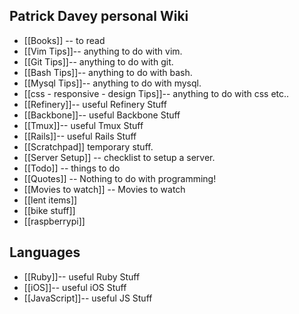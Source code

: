 ## Patrick Davey personal Wiki
* [[Books]] -- to read
* [[Vim Tips]]-- anything to do with vim.
* [[Git Tips]]-- anything to do with git.
* [[Bash Tips]]-- anything to do with bash.
* [[Mysql Tips]]-- anything to do with mysql.
* [[css - responsive - design Tips]]-- anything to do with css etc..
* [[Refinery]]-- useful Refinery Stuff
* [[Backbone]]-- useful Backbone Stuff
* [[Tmux]]-- useful Tmux Stuff
* [[Rails]]-- useful Rails Stuff
* [[Scratchpad]] temporary stuff.
* [[Server Setup]] -- checklist to setup a server.
* [[Todo]] -- things to do
* [[Quotes]] -- Nothing to do with programming!
* [[Movies to watch]] -- Movies to watch
* [[lent items]]
* [[bike stuff]]
* [[raspberrypi]]


## Languages
* [[Ruby]]-- useful Ruby Stuff
* [[iOS]]-- useful iOS Stuff
* [[JavaScript]]-- useful JS Stuff
